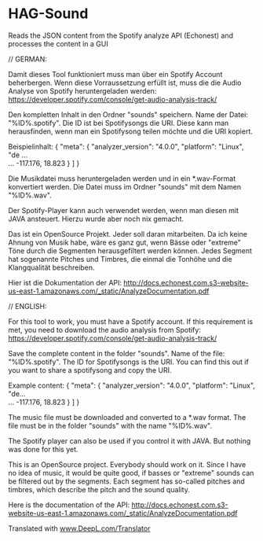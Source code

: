 # HAG-Sound
Reads the JSON content from the Spotify analyze API (Echonest) and processes the content in a GUI

// GERMAN:

Damit dieses Tool funktioniert muss man über ein Spotify Account beherbergen. Wenn diese Vorraussetzung erfüllt ist, muss die die Audio Analyse von Spotify heruntergeladen werden:
https://developer.spotify.com/console/get-audio-analysis-track/

Den kompletten Inhalt in den Ordner "sounds" speichern. Name der Datei: "%ID%.spotify".
Die ID ist bei Spotifysongs die URI. Diese kann man herausfinden, wenn man ein Spotifysong teilen möchte und die URI kopiert.

Beispielinhalt:
{
  "meta": {
    "analyzer_version": "4.0.0",
    "platform": "Linux",
    "de ...  
    ...
        -117.176,
        18.823
    }
  ]
}

Die Musikdatei muss heruntergeladen werden und in ein *.wav-Format konvertiert werden. Die Datei muss im Ordner "sounds" mit dem Namen "%ID%.wav". 

Der Spotify-Player kann auch verwendet werden, wenn man diesen mit JAVA ansteuert. Hierzu wurde aber noch nix gemacht.

Das ist ein OpenSource Projekt. Jeder soll daran mitarbeiten. Da ich keine Ahnung von Musik habe, wäre es ganz gut, wenn Bässe oder "extreme" Töne durch die Segmenten herausgefiltert werden können. Jedes Segment hat sogenannte Pitches und Timbres, die einmal die Tonhöhe und die Klangqualität beschreiben.

Hier ist die Dokumentation der API:
http://docs.echonest.com.s3-website-us-east-1.amazonaws.com/_static/AnalyzeDocumentation.pdf



// ENGLISH:

For this tool to work, you must have a Spotify account. If this requirement is met, you need to download the audio analysis from Spotify:
https://developer.spotify.com/console/get-audio-analysis-track/

Save the complete content in the folder "sounds". Name of the file: "%ID%.spotify".
The ID for Spotifysongs is the URI. You can find this out if you want to share a spotifysong and copy the URI.

Example content:
{
  "meta": {
    "analyzer_version": "4.0.0",
    "platform": "Linux",
    "de...  
    ...
        -117.176,
        18.823
    }
  ]
}

The music file must be downloaded and converted to a *.wav format. The file must be in the folder "sounds" with the name "%ID%.wav". 

The Spotify player can also be used if you control it with JAVA. But nothing was done for this yet.

This is an OpenSource project. Everybody should work on it. Since I have no idea of music, it would be quite good, if basses or "extreme" sounds can be filtered out by the segments. Each segment has so-called pitches and timbres, which describe the pitch and the sound quality.

Here is the documentation of the API:
http://docs.echonest.com.s3-website-us-east-1.amazonaws.com/_static/AnalyzeDocumentation.pdf 

Translated with www.DeepL.com/Translator
